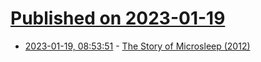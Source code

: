 # [Published on 2023-01-19](index.md)

* [2023-01-19, 08:53:51](https://news.ycombinator.com/item?id=34438152) - [The Story of Microsleep (2012)](https://scalibq.wordpress.com/2012/03/27/the-story-of-microsleep/)
